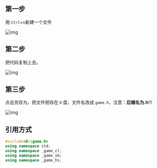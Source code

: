 ## 第一步

用 `Ctrl`+`n`新建一个文件

![img](https://img-blog.csdnimg.cn/f8df65ddb02946199c9b972ebd434c32.png?x-oss-process=image/watermark,type_ZHJvaWRzYW5zZmFsbGJhY2s,shadow_50,text_Q1NETiBAeXlmNTI1,size_20,color_FFFFFF,t_70,g_se,x_16)

## 第二步

 把代码复制上去。

![img](https://img-blog.csdnimg.cn/8c1121e7e66b42bf996a6bf404e81674.png?x-oss-process=image/watermark,type_ZHJvaWRzYW5zZmFsbGJhY2s,shadow_50,text_Q1NETiBAeXlmNTI1,size_20,color_FFFFFF,t_70,g_se,x_16)

## 第三步

点击另存为，把文件把存在 $\texttt{D}$ 盘，文件名改成 `game.h`，注意：**后缀名为.h**!!!

![img](https://img-blog.csdnimg.cn/7406293c30404f14a73efbfb8f9948be.png?x-oss-process=image/watermark,type_ZHJvaWRzYW5zZmFsbGJhY2s,shadow_50,text_Q1NETiBAeXlmNTI1,size_20,color_FFFFFF,t_70,g_se,x_16)

## 引用方式

```cpp
#include<D:\game.h>
using namespace std;
using namespace _game_cl;
using namespace _game_sb;
using namespace _game_hs;
```
